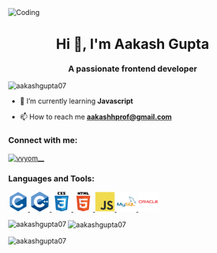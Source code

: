 <img align="centre" alt="Coding" width="1000" src="https://cdn.dribbble.com/users/2131993/screenshots/9708020/developer2_ai_open_file_dribbble-01_4x.png">
<h1 align="center">Hi 👋, I'm Aakash Gupta</h1>
<h3 align="center">A passionate frontend developer </h3>

<p align="left"> <img src="https://cdn.dribbble.com/users/461802/screenshots/4753031/designergif.gif" alt="aakashgupta07" /> </p>

- 🌱 I’m currently learning **Javascript**

- 📫 How to reach me **aakashhprof@gmail.com**

<h3 align="left">Connect with me:</h3>
<p align="left">
<a href="https://instagram.com/vvyom__" target="blank"><img align="center" src="https://raw.githubusercontent.com/rahuldkjain/github-profile-readme-generator/master/src/images/icons/Social/instagram.svg" alt="vvyom__" height="30" width="40" /></a>
</p>

<h3 align="left">Languages and Tools:</h3>
<p align="left"> <a href="https://www.cprogramming.com/" target="_blank" rel="noreferrer"> <img src="https://raw.githubusercontent.com/devicons/devicon/master/icons/c/c-original.svg" alt="c" width="40" height="40"/> </a> <a href="https://www.w3schools.com/cpp/" target="_blank" rel="noreferrer"> <img src="https://raw.githubusercontent.com/devicons/devicon/master/icons/cplusplus/cplusplus-original.svg" alt="cplusplus" width="40" height="40"/> </a> <a href="https://www.w3schools.com/css/" target="_blank" rel="noreferrer"> <img src="https://raw.githubusercontent.com/devicons/devicon/master/icons/css3/css3-original-wordmark.svg" alt="css3" width="40" height="40"/> </a> <a href="https://www.w3.org/html/" target="_blank" rel="noreferrer"> <img src="https://raw.githubusercontent.com/devicons/devicon/master/icons/html5/html5-original-wordmark.svg" alt="html5" width="40" height="40"/> </a> <a href="https://developer.mozilla.org/en-US/docs/Web/JavaScript" target="_blank" rel="noreferrer"> <img src="https://raw.githubusercontent.com/devicons/devicon/master/icons/javascript/javascript-original.svg" alt="javascript" width="40" height="40"/> </a> <a href="https://www.mysql.com/" target="_blank" rel="noreferrer"> <img src="https://raw.githubusercontent.com/devicons/devicon/master/icons/mysql/mysql-original-wordmark.svg" alt="mysql" width="40" height="40"/> </a> <a href="https://www.oracle.com/" target="_blank" rel="noreferrer"> <img src="https://raw.githubusercontent.com/devicons/devicon/master/icons/oracle/oracle-original.svg" alt="oracle" width="40" height="40"/> </a> </p>

<p><img align="left" src="https://github-readme-stats.vercel.app/api/top-langs?username=aakashgupta07&show_icons=true&locale=en&layout=compact" alt="aakashgupta07" /></p>

<p>&nbsp;<img align="center" src="https://github-readme-stats.vercel.app/api?username=aakashgupta07&show_icons=true&locale=en" alt="aakashgupta07" /></p>

<p><img align="center" src="https://github-readme-streak-stats.herokuapp.com/?user=aakashgupta07&" alt="aakashgupta07" /></p>
